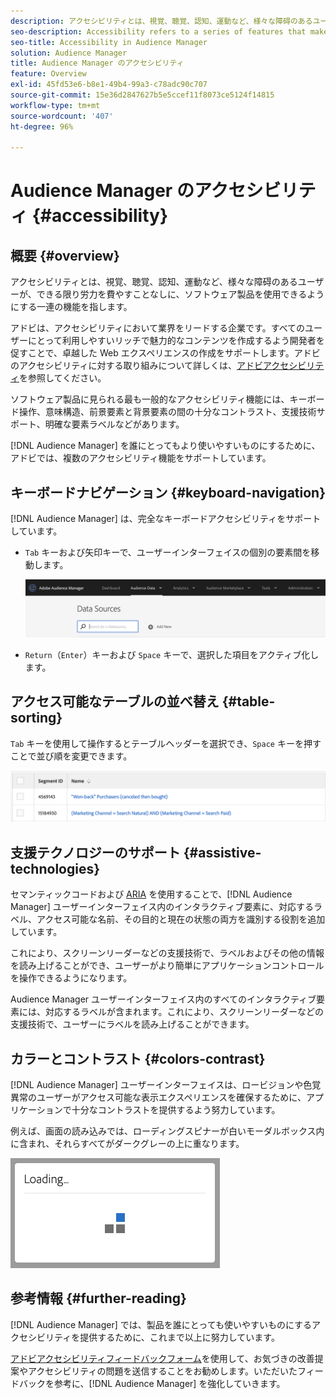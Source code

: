 ```yaml
---
description: アクセシビリティとは、視覚、聴覚、認知、運動など、様々な障碍のあるユーザーが、できる限り労力を費やすことなしに、ソフトウェア製品を使用できるようにする一連の機能を指します。
seo-description: Accessibility refers to a series of features that make a software product usable, with as little effort as possible from users with various disabilities, such as visual, auditory, cognitive, motor, or other kind.
seo-title: Accessibility in Audience Manager
solution: Audience Manager
title: Audience Manager のアクセシビリティ
feature: Overview
exl-id: 45fd53e6-b8e1-49b4-99a3-c78adc90c707
source-git-commit: 15e36d2847627b5e5ccef11f8073ce5124f14815
workflow-type: tm+mt
source-wordcount: '407'
ht-degree: 96%

---
```


# Audience Manager のアクセシビリティ {#accessibility}

## 概要 {#overview}

アクセシビリティとは、視覚、聴覚、認知、運動など、様々な障碍のあるユーザーが、できる限り労力を費やすことなしに、ソフトウェア製品を使用できるようにする一連の機能を指します。

アドビは、アクセシビリティにおいて業界をリードする企業です。すべてのユーザーにとって利用しやすいリッチで魅力的なコンテンツを作成するよう開発者を促すことで、卓越した Web エクスペリエンスの作成をサポートします。アドビのアクセシビリティに対する取り組みについて詳しくは、[アドビアクセシビリティ](https://www.adobe.com/accessibility.html)を参照してください。

ソフトウェア製品に見られる最も一般的なアクセシビリティ機能には、キーボード操作、意味構造、前景要素と背景要素の間の十分なコントラスト、支援技術サポート、明確な要素ラベルなどがあります。

[!DNL Audience Manager] を誰にとってもより使いやすいものにするために、アドビでは、複数のアクセシビリティ機能をサポートしています。

## キーボードナビゲーション {#keyboard-navigation}

[!DNL Audience Manager] は、完全なキーボードアクセシビリティをサポートしています。

* `Tab` キーおよび矢印キーで、ユーザーインターフェイスの個別の要素間を移動します。

  ![accesibility-highlight](assets/accesibility-highlight.png)

* `Return`（`Enter`）キーおよび `Space` キーで、選択した項目をアクティブ化します。

## アクセス可能なテーブルの並べ替え {#table-sorting}

`Tab` キーを使用して操作するとテーブルヘッダーを選択でき、`Space` キーを押すことで並び順を変更できます。

![accessibility-table-headers](assets/accessibility-table-headers.png)

## 支援テクノロジーのサポート {#assistive-technologies}

セマンティックコードおよび [ARIA](https://www.w3.org/WAI/standards-guidelines/aria/) を使用することで、[!DNL Audience Manager] ユーザーインターフェイス内のインタラクティブ要素に、対応するラベル、アクセス可能な名前、その目的と現在の状態の両方を識別する役割を追加しています。

これにより、スクリーンリーダーなどの支援技術で、ラベルおよびその他の情報を読み上げることができ、ユーザーがより簡単にアプリケーションコントロールを操作できるようになります。

Audience Manager ユーザーインターフェイス内のすべてのインタラクティブ要素には、対応するラベルが含まれます。これにより、スクリーンリーダーなどの支援技術で、ユーザーにラベルを読み上げることができます。

## カラーとコントラスト {#colors-contrast}

[!DNL Audience Manager] ユーザーインターフェイスは、ロービジョンや色覚異常のユーザーがアクセス可能な表示エクスペリエンスを確保するために、アプリケーションで十分なコントラストを提供するよう努力しています。

例えば、画面の読み込みでは、ローディングスピナーが白いモーダルボックス内に含まれ、それらすべてがダークグレーの上に重なります。

![accessibility-loading](assets/accessibility-loading.png)

## 参考情報 {#further-reading}

[!DNL Audience Manager] では、製品を誰にとっても使いやすいものにするアクセシビリティを提供するために、これまで以上に努力しています。

[アドビアクセシビリティフィードバックフォーム](https://www.adobe.com/accessibility/feedback.html)を使用して、お気づきの改善提案やアクセシビリティの問題を送信することをお勧めします。いただいたフィードバックを参考に、[!DNL Audience Manager] を強化していきます。
